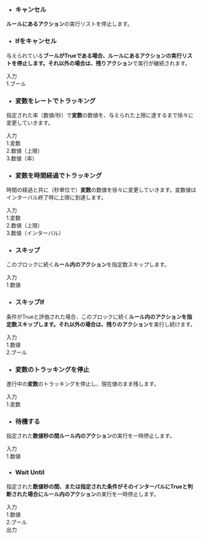 
* ### キャンセル  
**ルールにあるアクション**の実行リストを停止します。  

* ### Ifをキャンセル  
与えられている**ブールがTrueである場合、ルールにあるアクションの実行リストを停止します。それ以外の場合は、残りアクション**で実行が継続されます。  

入力  
1.ブール  

* ### 変数をレートでトラッキング  
指定された率（数値/秒）で**変数**の数値を、与えられた上限に達するまで徐々に変更していきます。  

入力  
1.変数  
2.数値（上限）  
3.数値（率）  

* ### 変数を時間経過でトラッキング  
時間の経過と共に（秒単位で）**変数**の数値を徐々に変更していきます。変数値はインターバル終了時に上限に到達します。  

入力  
1.変数  
2.数値（上限）  
3.数値（インターバル）  

* ### スキップ  
このブロックに続く**ルール内のアクション**を指定数スキップします。  

入力  
1.数値  

* ### スキップIf  
条件がTrueと評価された場合、このブロックに続く**ルール内のアクションを指定数スキップします。それ以外の場合は、残りのアクション**を実行し続けます。  

入力  
1.数値  
2.ブール  

* ### 変数のトラッキングを停止  
進行中の**変数**のトラッキングを停止し、現在値のまま残します。  

入力  
1.変数  

* ### 待機する  
指定された**数値秒の間ルール内のアクション**の実行を一時停止します。  

入力  
1.数値  

* ### Wait Until  
指定された**数値秒の間、または指定された条件がそのインターバルにTrueと判断された場合にルール内のアクション**の実行を一時停止します。  

入力  
1.数値  
2.ブール  
出力  
